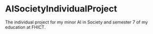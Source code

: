 # AISocietyIndividualProject
The individual project for my minor AI in Society and semester 7 of my education at FHICT.
